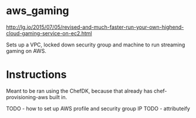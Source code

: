 # aws_gaming

http://lg.io/2015/07/05/revised-and-much-faster-run-your-own-highend-cloud-gaming-service-on-ec2.html

Sets up a VPC, locked down security group and machine to run streaming gaming on AWS.

# Instructions

Meant to be ran using the ChefDK, because that already has chef-provisioning-aws built in.

TODO - how to set up AWS profile and security group IP
TODO - attributeify
